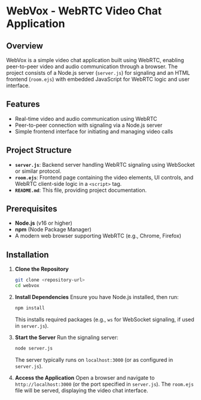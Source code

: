 # WebVox - WebRTC Video Chat Application

## Overview
WebVox is a simple video chat application built using WebRTC, enabling peer-to-peer video and audio communication through a browser. The project consists of a Node.js server (`server.js`) for signaling and an HTML frontend (`room.ejs`) with embedded JavaScript for WebRTC logic and user interface.

## Features
- Real-time video and audio communication using WebRTC
- Peer-to-peer connection with signaling via a Node.js server
- Simple frontend interface for initiating and managing video calls

## Project Structure
- **`server.js`**: Backend server handling WebRTC signaling using WebSocket or similar protocol.
- **`room.ejs`**: Frontend page containing the video elements, UI controls, and WebRTC client-side logic in a `<script>` tag.
- **`README.md`**: This file, providing project documentation.

## Prerequisites
- **Node.js** (v16 or higher)
- **npm** (Node Package Manager)
- A modern web browser supporting WebRTC (e.g., Chrome, Firefox)

## Installation
1. **Clone the Repository**
   ```bash
   git clone <repository-url>
   cd webvox
   ```

2. **Install Dependencies**
   Ensure you have Node.js installed, then run:
   ```bash
   npm install
   ```
   This installs required packages (e.g., `ws` for WebSocket signaling, if used in `server.js`).

3. **Start the Server**
   Run the signaling server:
   ```bash
   node server.js
   ```
   The server typically runs on `localhost:3000` (or as configured in `server.js`).

4. **Access the Application**
   Open a browser and navigate to `http://localhost:3000` (or the port specified in `server.js`). The `room.ejs` file will be served, displaying the video chat interface.
```
